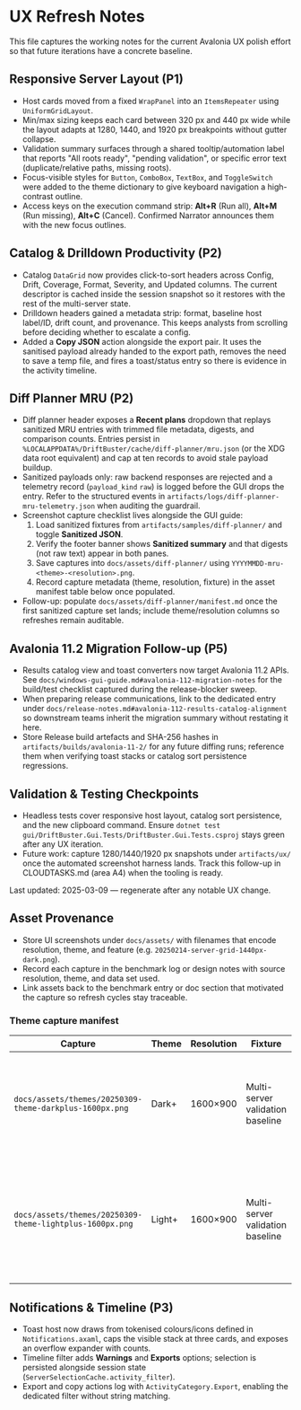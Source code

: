 # UX Refresh Notes

This file captures the working notes for the current Avalonia UX polish effort so that future
iterations have a concrete baseline.

## Responsive Server Layout (P1)
- Host cards moved from a fixed `WrapPanel` into an `ItemsRepeater` using `UniformGridLayout`.
- Min/max sizing keeps each card between 320 px and 440 px wide while the layout adapts at
  1280, 1440, and 1920 px breakpoints without gutter collapse.
- Validation summary surfaces through a shared tooltip/automation label that reports "All roots
  ready", "pending validation", or specific error text (duplicate/relative paths, missing roots).
- Focus-visible styles for `Button`, `ComboBox`, `TextBox`, and `ToggleSwitch` were added to
  the theme dictionary to give keyboard navigation a high-contrast outline.
- Access keys on the execution command strip: **Alt+R** (Run all), **Alt+M** (Run missing),
  **Alt+C** (Cancel). Confirmed Narrator announces them with the new focus outlines.

## Catalog & Drilldown Productivity (P2)
- Catalog `DataGrid` now provides click-to-sort headers across Config, Drift, Coverage, Format,
  Severity, and Updated columns. The current descriptor is cached inside the session snapshot so
  it restores with the rest of the multi-server state.
- Drilldown headers gained a metadata strip: format, baseline host label/ID, drift count, and
  provenance. This keeps analysts from scrolling before deciding whether to escalate a config.
- Added a **Copy JSON** action alongside the export pair. It uses the sanitised payload already
  handed to the export path, removes the need to save a temp file, and fires a toast/status entry
  so there is evidence in the activity timeline.

## Diff Planner MRU (P2)
- Diff planner header exposes a **Recent plans** dropdown that replays sanitized MRU entries with
  trimmed file metadata, digests, and comparison counts. Entries persist in
  `%LOCALAPPDATA%/DriftBuster/cache/diff-planner/mru.json` (or the XDG data root equivalent) and cap
  at ten records to avoid stale payload buildup.
- Sanitized payloads only: raw backend responses are rejected and a telemetry record (`payload_kind`
  `raw`) is logged before the GUI drops the entry. Refer to the structured events in
  `artifacts/logs/diff-planner-mru-telemetry.json` when auditing the guardrail.
- Screenshot capture checklist lives alongside the GUI guide:
  1. Load sanitized fixtures from `artifacts/samples/diff-planner/` and toggle **Sanitized JSON**.
  2. Verify the footer banner shows **Sanitized summary** and that digests (not raw text) appear in
     both panes.
  3. Save captures into `docs/assets/diff-planner/` using `YYYYMMDD-mru-<theme>-<resolution>.png`.
  4. Record capture metadata (theme, resolution, fixture) in the asset manifest table below once
     populated.
- Follow-up: populate `docs/assets/diff-planner/manifest.md` once the first sanitized capture set
  lands; include theme/resolution columns so refreshes remain auditable.

## Avalonia 11.2 Migration Follow-up (P5)
- Results catalog view and toast converters now target Avalonia 11.2 APIs. See `docs/windows-gui-guide.md#avalonia-112-migration-notes` for the build/test checklist captured during the release-blocker sweep.
- When preparing release communications, link to the dedicated entry under `docs/release-notes.md#avalonia-112-results-catalog-alignment` so downstream teams inherit the migration summary without restating it here.
- Store Release build artefacts and SHA-256 hashes in `artifacts/builds/avalonia-11-2/` for any future diffing runs; reference them when verifying toast stacks or catalog sort persistence regressions.

## Validation & Testing Checkpoints
- Headless tests cover responsive host layout, catalog sort persistence, and the new clipboard
  command. Ensure `dotnet test gui/DriftBuster.Gui.Tests/DriftBuster.Gui.Tests.csproj` stays green
  after any UX iteration.
- Future work: capture 1280/1440/1920 px snapshots under `artifacts/ux/` once the automated
  screenshot harness lands. Track this follow-up in CLOUDTASKS.md (area A4) when the tooling is ready.

Last updated: 2025-03-09 — regenerate after any notable UX change.

## Asset Provenance
- Store UI screenshots under `docs/assets/` with filenames that encode resolution, theme, and feature (e.g. `20250214-server-grid-1440px-dark.png`).
- Record each capture in the benchmark log or design notes with source resolution, theme, and data set used.
- Link assets back to the benchmark entry or doc section that motivated the capture so refresh cycles stay traceable.

### Theme capture manifest

| Capture | Theme | Resolution | Fixture | Notes |
|---------|-------|------------|---------|-------|
| `docs/assets/themes/20250309-theme-darkplus-1600px.png` | Dark+ | 1600×900 | Multi-server validation baseline | Highlights contrast-checked command strip, responsive host grid, and toast revisions. |
| `docs/assets/themes/20250309-theme-lightplus-1600px.png` | Light+ | 1600×900 | Multi-server validation baseline | Shows softened neutral layers, accent outlines, and activity timeline readability tweaks. |

## Notifications & Timeline (P3)
- Toast host now draws from tokenised colours/icons defined in `Notifications.axaml`, caps the visible stack at three cards, and exposes an overflow expander with counts.
- Timeline filter adds **Warnings** and **Exports** options; selection is persisted alongside session state (`ServerSelectionCache.activity_filter`).
- Export and copy actions log with `ActivityCategory.Export`, enabling the dedicated filter without string matching.


